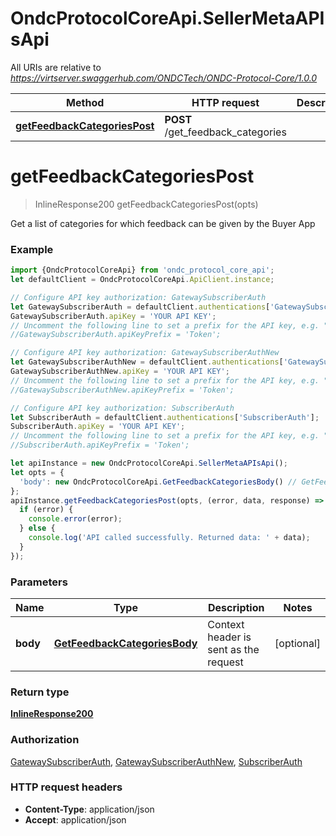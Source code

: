 # OndcProtocolCoreApi.SellerMetaAPIsApi

All URIs are relative to *https://virtserver.swaggerhub.com/ONDCTech/ONDC-Protocol-Core/1.0.0*

Method | HTTP request | Description
------------- | ------------- | -------------
[**getFeedbackCategoriesPost**](SellerMetaAPIsApi.md#getFeedbackCategoriesPost) | **POST** /get_feedback_categories | 

<a name="getFeedbackCategoriesPost"></a>
# **getFeedbackCategoriesPost**
> InlineResponse200 getFeedbackCategoriesPost(opts)



Get a list of categories for which feedback can be given by the Buyer App

### Example
```javascript
import {OndcProtocolCoreApi} from 'ondc_protocol_core_api';
let defaultClient = OndcProtocolCoreApi.ApiClient.instance;

// Configure API key authorization: GatewaySubscriberAuth
let GatewaySubscriberAuth = defaultClient.authentications['GatewaySubscriberAuth'];
GatewaySubscriberAuth.apiKey = 'YOUR API KEY';
// Uncomment the following line to set a prefix for the API key, e.g. "Token" (defaults to null)
//GatewaySubscriberAuth.apiKeyPrefix = 'Token';

// Configure API key authorization: GatewaySubscriberAuthNew
let GatewaySubscriberAuthNew = defaultClient.authentications['GatewaySubscriberAuthNew'];
GatewaySubscriberAuthNew.apiKey = 'YOUR API KEY';
// Uncomment the following line to set a prefix for the API key, e.g. "Token" (defaults to null)
//GatewaySubscriberAuthNew.apiKeyPrefix = 'Token';

// Configure API key authorization: SubscriberAuth
let SubscriberAuth = defaultClient.authentications['SubscriberAuth'];
SubscriberAuth.apiKey = 'YOUR API KEY';
// Uncomment the following line to set a prefix for the API key, e.g. "Token" (defaults to null)
//SubscriberAuth.apiKeyPrefix = 'Token';

let apiInstance = new OndcProtocolCoreApi.SellerMetaAPIsApi();
let opts = { 
  'body': new OndcProtocolCoreApi.GetFeedbackCategoriesBody() // GetFeedbackCategoriesBody | Context header is sent as the request
};
apiInstance.getFeedbackCategoriesPost(opts, (error, data, response) => {
  if (error) {
    console.error(error);
  } else {
    console.log('API called successfully. Returned data: ' + data);
  }
});
```

### Parameters

Name | Type | Description  | Notes
------------- | ------------- | ------------- | -------------
 **body** | [**GetFeedbackCategoriesBody**](GetFeedbackCategoriesBody.md)| Context header is sent as the request | [optional] 

### Return type

[**InlineResponse200**](InlineResponse200.md)

### Authorization

[GatewaySubscriberAuth](../README.md#GatewaySubscriberAuth), [GatewaySubscriberAuthNew](../README.md#GatewaySubscriberAuthNew), [SubscriberAuth](../README.md#SubscriberAuth)

### HTTP request headers

 - **Content-Type**: application/json
 - **Accept**: application/json

